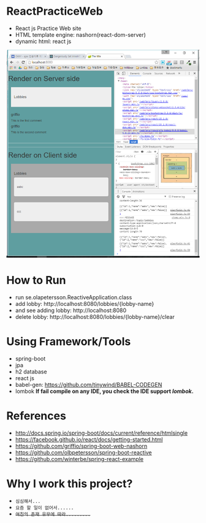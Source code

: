 # ReactPracticeWeb
* React js Practice Web site
* HTML template engine: nashorn(react-dom-server)
* dynamic html: react js  

![capture](https://raw.githubusercontent.com/tinywind/REACT-PRACTICE-WEB/master/capture.png "comment")


# How to Run
* run se.olapetersson.ReactiveApplication.class
* add lobby: http://localhost:8080/lobbies/{lobby-name}
* and see adding lobby: http://localhost:8080 
* delete lobby: http://localhost:8080/lobbies/{lobby-name}/clear

# Using Framework/Tools
* spring-boot
* jpa
* h2 database
* react js
* babel-gen: https://github.com/tinywind/BABEL-CODEGEN
* lombok
 **If fail compile on any IDE, you check the IDE support _lombok_.** 

# References
* http://docs.spring.io/spring-boot/docs/current/reference/htmlsingle
* https://facebook.github.io/react/docs/getting-started.html
* https://github.com/griffio/spring-boot-web-nashorn
* https://github.com/olbpetersson/spring-boot-reactive
* https://github.com/winterbe/spring-react-example

# Why I work this project?
* `심심해서...`
* `요즘 할 일이 없어서......`
* ~~`여친의 존재 유무에 따라.........`~~
